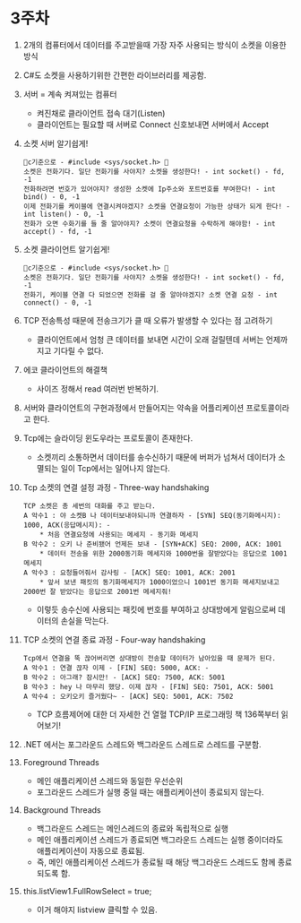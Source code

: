 # 3주차

1. 2개의 컴퓨터에서 데이터를 주고받을때 가장 자주 사용되는 방식이 소켓을 이용한 방식
2. C#도 소켓을 사용하기위한 간편한 라이브러리를 제공함.
3. 서버 = 계속 켜져있는 컴퓨터
	* 켜진채로 클라이언트 접속 대기(Listen)
	* 클라이언트는 필요할 때 서버로 Connect 신호보내면 서버에서 Accept 
4. 소켓 서버 알기쉽게!
	```
	🥽c기준으로 - #include <sys/socket.h> 🥽
	소켓은 전화기다. 일단 전화기를 사야지? 소켓을 생성한다! - int socket() - fd, -1
	전화하려면 번호가 있어야지? 생성한 소켓에 Ip주소와 포트번호를 부여한다! - int bind() - 0, -1
	이제 전화기를 케이블에 연결시켜야겠지? 소켓을 연결요청이 가능한 상태가 되게 한다! - int listen() - 0, -1
	전화가 오면 수화기를 들 줄 알아야지? 소켓이 연결요청을 수락하게 해야함! - int accept() - fd, -1
	```
5. 소켓 클라이언트 알기쉽게!
	```
	🥽c기준으로 - #include <sys/socket.h> 🥽
	소켓은 전화기다. 일단 전화기를 사야지? 소켓을 생성한다! - int socket() - fd, -1
	전화기, 케이블 연결 다 되었으면 전화를 걸 줄 알아야겠지? 소켓 연결 요청 - int connect() - 0, -1
	```
6. TCP 전송특성 때문에 전송크기가 클 때 오류가 발생할 수 있다는 점 고려하기
	* 클라이언트에서 엄청 큰 데이터를 보내면 시간이 오래 걸릴텐데 서버는 언제까지고 기다릴 수 없다.
7. 에코 클라이언트의 해결책
	* 사이즈 정해서 read 여러번 반복하기.
8. 서버와 클라이언트의 구현과정에서 만들어지는 약속을 어플리케이션 프로토콜이라고 한다.
9. Tcp에는 슬라이딩 윈도우라는 프로토콜이 존재한다.
	* 소켓끼리 소통하면서 데이터를 송수신하기 때문에 버퍼가 넘쳐서 데이터가 소멸되는 일이 Tcp에서는 일어나지 않는다.
10. Tcp 소켓의 연결 설정 과정 - Three-way handshaking
	```
	TCP 소켓은 총 세번의 대화를 주고 받는다.
	A 악수1 : 야 소켓B 나 데이터보내야되니까 연결하자 - [SYN] SEQ(동기화메시지): 1000, ACK(응답메시지): -
		* 처음 연결요청에 사용되는 메세지 - 동기화 메세지
	B 악수2 : 오키 나 준비됐어 언제든 보내 - [SYN+ACK] SEQ: 2000, ACK: 1001
		* 데이터 전송을 위한 2000동기화 메세지와 1000번을 잘받았다는 응답으로 1001메세지
	A 악수3 : 요청들어줘서 감사링 - [ACK] SEQ: 1001, ACK: 2001
		* 앞서 보낸 패킷의 동기화메세지가 1000이었으니 1001번 동기화 메세지보내고 2000번 잘 받았다는 응답으로 2001번 메세지줘!
	```
	* 이렇듯 송수신에 사용되는 패킷에 번호를 부여하고 상대방에게 알림으로써 데이터의 손실을 막는다.
11. TCP 소켓의 연결 종료 과정 - Four-way handshaking
	```
	Tcp에서 연결을 뚝 끊어버리면 상대방이 전송할 데이터가 남아있을 때 문제가 된다.
	A 악수1 : 연결 끊자 이제 - [FIN] SEQ: 5000, ACK: -
	B 악수2 : 아그래? 잠시만! - [ACK] SEQ: 7500, ACK: 5001
	B 악수3 : hey 나 마무리 했당. 이제 끊자 - [FIN] SEQ: 7501, ACK: 5001
	A 악수4 : 오키오키 즐거웠다~ - [ACK] SEQ: 5001, ACK: 7502
	```
	* TCP 흐름제어에 대한 더 자세한 건 열혈 TCP/IP 프로그래밍 책 136쪽부터 읽어보기!
12. .NET 에서는 포그라운드 스레드와 백그라운드 스레드로 스레드를 구분함.
13. Foreground Threads
	* 메인 애플리케이션 스레드와 동일한 우선순위
	* 포그라운드 스레드가 실행 중일 때는 애플리케이션이 종료되지 않는다. 
14. Background Threads
	* 백그라운드 스레드는 메인스레드의 종료와 독립적으로 실행
	* 메인 애플리케이션 스레드가 종료되면 백그라운드 스레드는 실행 중이더라도 애플리케이션이 자동으로 종료됨.
	* 즉, 메인 애플리케이션 스레드가 종료될 때 해당 백그라운드 스레드도 함께 종료되도록 함.

15. this.listView1.FullRowSelect = true;
	* 이거 해야지 listview 클릭할 수 있음.